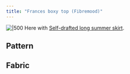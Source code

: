 ```yaml
---
title: "Frances boxy top (Fibremood)"
---
```

![|500](projects/attachments/DSCF7872.jpg)
Here with [Self-drafted long summer skirt](projects/sewing/Self-drafted%20long%20summer%20skirt.md). 
## Pattern


## Fabric


